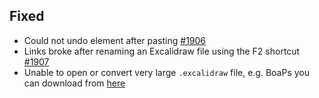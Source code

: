 ## Fixed
- Could not undo element after pasting [#1906](https://github.com/zsviczian/obsidian-excalidraw-plugin/issues/1906)
- Links broke after renaming an Excalidraw file using the F2 shortcut [#1907](https://github.com/zsviczian/obsidian-excalidraw-plugin/issues/1907)
- Unable to open or convert very large `.excalidraw` file, e.g. BoaPs you can download from [here](https://ko-fi.com/zsolt/shop)
